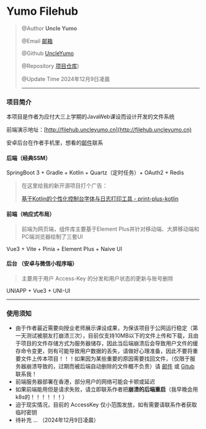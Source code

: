 # Yumo Filehub

[^轻量级的在线文件中转系统]: 隐私、高效、简约

> @Author  **Uncle Yumo**
>
> @Email [邮箱](uncleyumo@163.com)
>
> @Github  [UncleYumo](https://github.com/UncleYumo)
>
> @Repository  [项目仓库](https://github.com/UncleYumo/Yumo-Filehub))
>
> @Update Time  2024年12月9日凌晨
>
> ---

### 项目简介

本项目是作者为应付大三上学期的JavaWeb课设而设计开发的文件系统

前端演示地址：[http://filehub.uncleyumo.cn](http://filehub.uncleyumo.cn)

安卓后台在作者手机里，想看的[邮件](uncleyumo@163.com)联系

#### 后端（经典SSM）

SpringBoot 3 + Gradle + Kotlin + Quartz（定时任务）+ OAuth2 + Redis

> 在这里给我的新开源项目打个广告：
>
> [基于Kotlin的个性化控制台字体与日志打印工具 - print-plus-kotlin](https://github.com/UncleYumo/print-plus-kotlin)

#### 前端（响应式布局）

> 前端为网页端，组件库主要基于Element Plus并针对移动端、大屏移动端和PC端浏览器绘制了三套UI

Vue3 + Vite + Pinia + Element Plus + Naive UI

#### 后台 （安卓与微信小程序端）

> 主要用于用户 Access-Key 的分发和用户状态的更新与账号删除

UNIAPP + Vue3 + UNI-UI

---

### 使用须知

- 由于作者最近需要向授业老师展示课设成果，为保该项目于公网运行稳定（第一天测试被朋友打崩溃三次），目前仅支持10MB以下的文件上传和下载，且由于项目的文件存储方式为服务器储存，因此当后端崩溃后会导致用户文件的缓存命令变更，则有可能导致用户数据的丢失，请做好心理准备，因此不要将重要文件上传本项目！！！如果因为某些重要的原因需要找回文件，（仅限于服务器崩溃导致的，过期而被后端自动删除的文件概不负责）请 [邮件](uncleyumo@163.com) 或  [Gitub](https://github.com/UncleYumo) 联系我！
- 前端服务器部署在香港，部分用户的网络可能会卡顿或延迟
- 如果前端能用但是请求失败，请立即联系作者把**崩溃的后端重启**（我早晚会用k8s的！！！！！！）
- 迫于现实情况，目前的 AccessKey 仅小范围发放，如有需要请联系作者获取临时密钥
- 待补充 ... （2024年12月9日凌晨）


